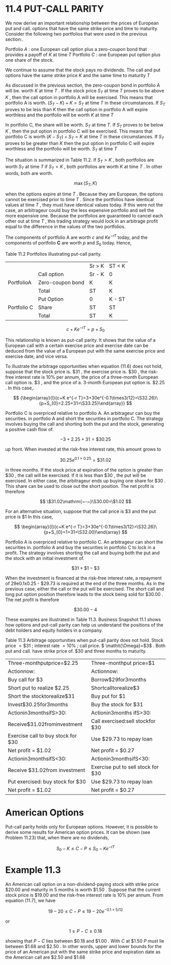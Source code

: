 # 11.4  PUT-CALL PARITY  

We now derive an important relationship between the prices of European put and call. options that have the same strike price and time to maturity. Consider the following two portfolios that were used in the previous section:.  

Portfolio $A$ : one European call option plus a zero-coupon bond that provides a payoff of $K$ at time $T$ Portfolio $C$ : one European put option plus one share of the stock.  

We continue to assume that the stock pays no dividends. The call and put options have the same strike price $K$ and the same time to maturity $T$  

As discussed in the previous section, the zero-coupon bond in portfolio A will be. worth $K$ at time $T$ . If the stock price $S_{T}$ at time $T$ proves to be above $K$ , then the call option in portfolio A will be exercised. This means that portfolio A is worth. $(S_{T}-K)+K=S_{T}$ at time $T$ in these circumstances. If $S_{T}$ proves to be less than $K$ then the call option in portfolio A will expire worthless and the portfolio will be worth $K$ at time $T$  

In portfolio C, the share will be worth. $S_{T}$ at time $T.$ If $S_{T}$ proves to be below $K$ , then the put option in portfolio C will be exercised. This means that portfolio $\mathrm{C}$ is worth $(K-S_{T})+S_{T}=K$ at time $T$ in these circumstances. If $S_{T}$ proves to be greater than $K$ then the put option in portfolio $\mathrm{C}$ will expire worthless and the portfolio will be worth. $S_{T}$ at time $T$  

The situation is summarized in Table 11.2. If $S_{T}>K$ , both portfolios are worth $S_{T}$ at time $T$ if $S_{T}<K$ , both portfolios are worth $K$ at time $T$ . In other words, both are worth.  

$$
\operatorname*{max}(S_{T},K)
$$  

when the options expire at time $T$ . Because they are European, the options cannot be exercised prior to time $T$ . Since the portfolios have identical values at time $T$ , they must have identical values today. If this were not the case, an arbitrageur could buy the less expensive portfolio and sell the more expensive one. Because the portfolios are guaranteed to cancel each other out at time $T$ , this trading strategy would lock in an arbitrage profit equal to the difference in the values of the two portfolios.  

The components of portfolio A are worth $c$ and $K e^{-r T}$ today, and the components of portfolio $\mathrm{\textbf{C}}$ are worth $p$ and $S_{0}$ today. Hence,  

Table 11.2 Portfolios illustrating put-call parity.   


<html><body><table><tr><td colspan="2"></td><td>Sr > K</td><td>ST < K</td></tr><tr><td rowspan="3">PortfolioA</td><td>Call option</td><td>Sr - K</td><td>0</td></tr><tr><td>Zero-coupon bond</td><td>K</td><td>K</td></tr><tr><td>Total</td><td>ST</td><td>K</td></tr><tr><td rowspan="3">Portfolio C</td><td>Put Option</td><td>0</td><td>K - ST</td></tr><tr><td>Share</td><td>ST</td><td>ST</td></tr><tr><td>Total</td><td>ST</td><td>K</td></tr></table></body></html>  

$$
c+K e^{-r T}=p+S_{0}
$$  

This relationship is known as put-call parity. It shows that the value of a European call with a certain exercise price and exercise date can be deduced from the value of a European put with the same exercise price and exercise date, and vice versa.  

To illustrate the arbitrage opportunities when equation (11.6) does not hold, suppose that the stock price is. $\$31$ , the exercise price is. $\$30$ , the risk-free interest rate is $10\%$ per annum, the price of a three-month European call option is. $\$3$ , and the price of a. 3-month European put option is. $\$2.25$ . In this case,.  

$$
{\begin{array}{l}{c+K e^{-r T}=3+30e^{-0.1\times3/12}=\S32.26}\ {p+S_{0}=2.25+31=\S33.25}\end{array}}
$$  

Portfolio $\mathrm{C}$ is overpriced relative to portfolio A. An arbitrageur can buy the securities. in portfolio A and short the securities in portfolio C. The strategy involves buying the call and shorting both the put and the stock, generating a positive cash flow of.  

$$
-3+2.25+31=\$30.25
$$  

up front. When invested at the risk-free interest rate, this amount grows to  

$$
30.25e^{0.1\times0.25}=\$31.02
$$  

in three months. If the stock price at expiration of the option is greater than $\$30$ , the call will be exercised. If it is less than $\$30$ , the put will be exercised. In either case, the arbitrageur ends up buying one share for $\$30$ . This share can be used to close out the short position. The net profit is therefore  

$$
\$31.02\mathrm{~-~}\S30.00=\$1.02
$$  

For an alternative situation, suppose that the call price is $\$3$ and the put price is $\$1$ In this case,  

$$
\begin{array}{l}{c+K e^{-r T}=3+30e^{-0.1\times3/12}=\S32.26}\ {p+S_{0}=1+31=\S32.00}\end{array}
$$  

Portfolio A is overpriced relative to portfolio C. An arbitrageur can short the securities in. portfolio A and buy the securities in portfolio C to lock in a profit. The strategy involves shorting the call and buying both the put and the stock with an initial investment of.  

$$
\$31+\$1-\$3
$$  

When the investment is financed at the risk-free interest rate, a repayment of 29e0.1x0.25 - \$29.73 is required at the end of the three months. As in the previous case, either the call or the put will be exercised. The short call and long put option position therefore leads to the stock being sold for $\$30.00$ . The net profit is therefore  

$$
\$30.00-4
$$  

These examples are illustrated in Table 11.3. Business Snapshot 11.1 shows how options and put-call parity can help us understand the positions of the debt holders and equity holders in a company.  

Table 11.3 Arbitrage opportunities when put-call parity does not hold. Stock price $=\$31$ ; interest rate $=10\%$ ; call price. $ \mathit{\Omega}=\$3$ . Both put and call. have strike price of. $\$30$ and three months to maturity.  

<html><body><table><tr><td>Three-monthputprice=$2.25</td><td>Three-monthput price=$1</td></tr><tr><td>Actionnow:</td><td>Actionnow:</td></tr><tr><td>Buy call for $3</td><td>Borrow$29for3months</td></tr><tr><td>Short put to realize $2.25</td><td>Shortcalltorealize$3</td></tr><tr><td>Short the stocktorealize$31</td><td>Buy put for $1</td></tr><tr><td>Invest$30.25for3months</td><td>Buy the stock for $31</td></tr><tr><td>Actionin3monthsifS>30:</td><td>Actionin3months ifS>30:</td></tr><tr><td>Receive$31.02frominvestment</td><td>Call exercised:sell stockfor $30</td></tr><tr><td>Exercise call to buy stock for $30</td><td>Use $29.73 to repay loan</td></tr><tr><td>Net profit = $1.02</td><td>Net profit = $0.27</td></tr><tr><td>Actionin3monthsifS<30:</td><td>Actionin3monthsifS<30:</td></tr><tr><td>Receive $31.02from investment</td><td>Exercise put to sell stock for $30</td></tr><tr><td>Put exercised: buy stock for $30</td><td>Use $29.73 to repay loan</td></tr><tr><td>Net profit = $1.02</td><td>Net profit = $0.27</td></tr></table></body></html>  

# American Options  

Put-call parity holds only for European options. However, it is possible to derive some results for American option prices. It can be shown (see Problem 11.23) that, when there are no dividends,  

$$
S_{0}-K\le C-P\le S_{0}-K e^{-r T}
$$  

# Example 11.3  

An American call option on a non-dividend-paying stock with strike price $\$20.00$ and maturity in 5 months is worth $\$1.50$ . Suppose that the current stock price is $\$19.00$ and the risk-free interest rate is $10\%$ per annum. From equation (11.7), we have  

$$
19-20\le C-P\le19-20e^{-0.1\times5/12}
$$  

or  

$$
1\ge P-C\ge0.18
$$  

showing that $P-C$ lies between $\$0.18$ and $\$1.00$ . With $C$ at $\$1.50$ $P$ must lie between $\$1.68$ and $\$2.50$ . In other words, upper and lower bounds for the price of an American put with the same strike price and expiration date as the American call are $\$2.50$ and $\$1.68$  
